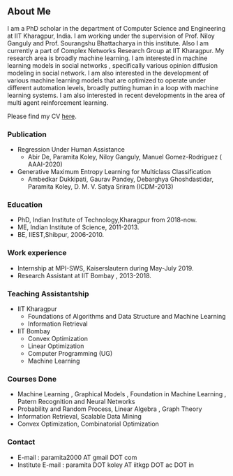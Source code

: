 ## About Me

I am a PhD scholar in the department of Computer Science and Engineering at IIT Kharagpur, India. I am working under the supervision of Prof. Niloy Ganguly and Prof. Sourangshu Bhattacharya in this institute. Also I am currently a part of Complex Networks Research Group at IIT Kharagpur.  My research area is broadly machine learning. I am interested in machine learning models in social networks , specifically various opinion diffusion modeling in social network. I am also interested in the development of various machine learning models that are optimized to operate under different automation levels, broadly putting human in a loop with machine learning systems. I am also interested in recent developments in the area of multi agent reinforcement learning. 


Please find my CV [here](a).

### Publication
* Regression Under Human Assistance 
   * 	Abir De, Paramita Koley, Niloy Ganguly, Manuel Gomez-Rodriguez ( AAAI-2020)
* Generative Maximum Entropy Learning for Multiclass Classification
   * Ambedkar Dukkipati, Gaurav Pandey, Debarghya Ghoshdastidar, Paramita Koley, D. M. V. Satya Sriram (ICDM-2013)

### Education



* PhD, Indian Institute of Technology,Kharagpur from 2018-now.  
* ME, Indian Institute of Science, 2011-2013.
* BE, IIEST,Shibpur, 2006-2010.

### Work experience 

* Internship at MPI-SWS, Kaiserslautern during May-July 2019. 
* Research Assistant at IIT Bombay , 2013-2018.

### Teaching Assistantship

* IIT Kharagpur
    * Foundations of Algorithms and Data Structure and Machine Learning
    * Information Retrieval
* IIT Bombay
    * Convex Optimization
    * Linear Optimization
    * Computer Programming (UG)
    * Machine Learning
 
 ### Courses Done
 * Machine Learning , Graphical Models , Foundation in Machine Learning , Patern Recognition and Neural Networks
 * Probability and Random Process, Linear Algebra , Graph Theory
 * Information Retrieval, Scalable Data Mining
 * Convex Optimization, Combinatorial Optimization


### Contact
* E-mail : paramita2000 AT gmail DOT com
* Institute E-mail : paramita DOT koley AT iitkgp DOT ac DOT in
